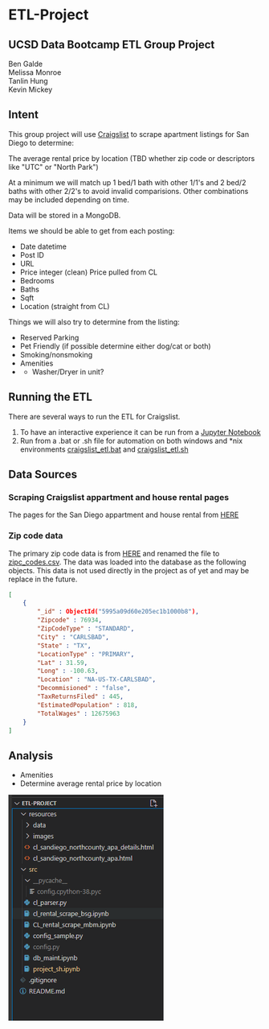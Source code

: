 # ETL-Project
## UCSD Data Bootcamp ETL Group Project
Ben Galde<br>
Melissa Monroe<br>
Tanlin Hung<br>
Kevin Mickey


## Intent
This group project will use [Craigslist](https://sandiego.craigslist.org/search/apa?housing_type=1) to scrape apartment listings for San Diego to determine:

The average rental price by location (TBD whether zip code or descriptors like "UTC" or "North Park")

At a minimum we will match up 1 bed/1 bath with other 1/1's and 2 bed/2 baths with other 2/2's to avoid invalid comparisions.  Other combinations may be included depending on time.

Data will be stored in a MongoDB.

Items we should be able to get from each posting:

- Date datetime
- Post ID
- URL
- Price integer (clean) Price pulled from CL
- Bedrooms
- Baths
- Sqft
- Location (straight from CL)



Things we will also try to determine from the listing:

- Reserved Parking
- Pet Friendly (if possible determine either dog/cat or both)
- Smoking/nonsmoking
- Amenities
- - Washer/Dryer in unit?

## Running the ETL
There are several ways to run the ETL for Craigslist.
1.	To have an interactive experience it can be run from a [Jupyter Notebook](./src/cl_rental_scrape.ipynb)
2. Run from a .bat or .sh file for automation on both windows and *nix 
environments [craigslist_etl.bat](./resources/scripts/craigslist_etl.bat) and [craigslist_etl.sh](./resources/scripts/craigslist_etl.sh)

## Data Sources
### Scraping Craigslist appartment and house rental pages
The pages for the San Diego appartment and house rental from [HERE](https://sandiego.craigslist.org/search/apa)
### Zip code data
The primary zip code data is from [HERE](http://federalgovernmentzipcodes.us/) and renamed the file to [zipc_codes.csv](./resources/data/zipcodes.csv). 
The data was loaded into the database as the following objects. This data is not used directly in the project as of yet and may be replace in the future.
```json
[
	{
		"_id" : ObjectId("5995a09d60e205ec1b1000b8"),
		"Zipcode" : 76934,
		"ZipCodeType" : "STANDARD",
		"City" : "CARLSBAD",
		"State" : "TX",
		"LocationType" : "PRIMARY",
		"Lat" : 31.59,
		"Long" : -100.63,
		"Location" : "NA-US-TX-CARLSBAD",
		"Decommisioned" : "false",
		"TaxReturnsFiled" : 445,
		"EstimatedPopulation" : 818,
		"TotalWages" : 12675963
	}
]
```


## Analysis
- Amenities
- Determine average rental price by location


![File Name](resources/images/fig1_example.png)